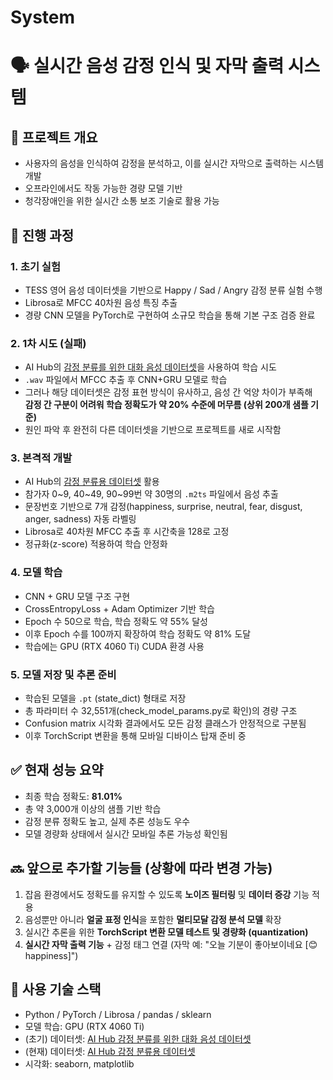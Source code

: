 # System

# 🗣️ 실시간 음성 감정 인식 및 자막 출력 시스템

## 📌 프로젝트 개요
- 사용자의 음성을 인식하여 감정을 분석하고, 이를 실시간 자막으로 출력하는 시스템 개발
- 오프라인에서도 작동 가능한 경량 모델 기반
- 청각장애인을 위한 실시간 소통 보조 기술로 활용 가능

## 🚀 진행 과정

### 1. 초기 실험
- TESS 영어 음성 데이터셋을 기반으로 Happy / Sad / Angry 감정 분류 실험 수행
- Librosa로 MFCC 40차원 음성 특징 추출
- 경량 CNN 모델을 PyTorch로 구현하여 소규모 학습을 통해 기본 구조 검증 완료

### 2. 1차 시도 (실패)
- AI Hub의 [감정 분류를 위한 대화 음성 데이터셋](https://aihub.or.kr/aihubdata/data/view.do?dataSetSn=263)을 사용하여 학습 시도
- `.wav` 파일에서 MFCC 추출 후 CNN+GRU 모델로 학습
- 그러나 해당 데이터셋은 감정 표현 방식이 유사하고, 음성 간 억양 차이가 부족해  
  **감정 간 구분이 어려워 학습 정확도가 약 20% 수준에 머무름 (상위 200개 샘플 기준)**
- 원인 파악 후 완전히 다른 데이터셋을 기반으로 프로젝트를 새로 시작함

### 3. 본격적 개발
- AI Hub의 [감정 분류용 데이터셋](https://aihub.or.kr/aihubdata/data/view.do?currMenu=115&topMenu=100&dataSetSn=259) 활용
- 참가자 0~9, 40~49, 90~99번 약 30명의 `.m2ts` 파일에서 음성 추출
- 문장번호 기반으로 7개 감정(happiness, surprise, neutral, fear, disgust, anger, sadness) 자동 라벨링
- Librosa로 40차원 MFCC 추출 후 시간축을 128로 고정
- 정규화(z-score) 적용하여 학습 안정화

### 4. 모델 학습
- CNN + GRU 모델 구조 구현
- CrossEntropyLoss + Adam Optimizer 기반 학습
- Epoch 수 50으로 학습, 학습 정확도 약 55% 달성
- 이후 Epoch 수를 100까지 확장하여 학습 정확도 약 81% 도달
- 학습에는 GPU (RTX 4060 Ti) CUDA 환경 사용

### 5. 모델 저장 및 추론 준비
- 학습된 모델을 `.pt` (state_dict) 형태로 저장
- 총 파라미터 수 32,551개(check_model_params.py로 확인)의 경량 구조
- Confusion matrix 시각화 결과에서도 모든 감정 클래스가 안정적으로 구분됨
- 이후 TorchScript 변환을 통해 모바일 디바이스 탑재 준비 중

## ✅ 현재 성능 요약
- 최종 학습 정확도: **81.01%**
- 총 약 3,000개 이상의 샘플 기반 학습
- 감정 분류 정확도 높고, 실제 추론 성능도 우수
- 모델 경량화 상태에서 실시간 모바일 추론 가능성 확인됨

## 🔜 앞으로 추가할 기능들 (상황에 따라 변경 가능)
1. 잡음 환경에서도 정확도를 유지할 수 있도록 **노이즈 필터링** 및 **데이터 증강** 기능 적용
2. 음성뿐만 아니라 **얼굴 표정 인식**을 포함한 **멀티모달 감정 분석 모델** 확장
3. 실시간 추론을 위한 **TorchScript 변환 모델 테스트 및 경량화 (quantization)**
4. **실시간 자막 출력 기능** + 감정 태그 연결 (자막 예: "오늘 기분이 좋아보이네요 [😊 happiness]")

## 🧠 사용 기술 스택
- Python / PyTorch / Librosa / pandas / sklearn
- 모델 학습: GPU (RTX 4060 Ti)
- (초기) 데이터셋: [AI Hub 감정 분류를 위한 대화 음성 데이터셋](https://aihub.or.kr/aihubdata/data/view.do?dataSetSn=263)
- (현재) 데이터셋: [AI Hub 감정 분류용 데이터셋](https://aihub.or.kr/aihubdata/data/view.do?currMenu=115&topMenu=100&dataSetSn=259)
- 시각화: seaborn, matplotlib
